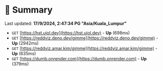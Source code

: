 # 📖 Summary
Last updated: **17/9/2024, 2:47:34 PG "Asia/Kuala_Lumpur"**

- `GET` [https://hst.ujol.dev](https://hst.ujol.dev) - **Up** (698ms)
- `GET` [https://reddviz.deno.dev/gimme](https://reddviz.deno.dev/gimme) - **Up** (2942ms)
- `GET` [https://reddviz.amar.kim/gimme](https://reddviz.amar.kim/gimme) - **Up** (635ms)
- `GET` [https://dumb.onrender.com](https://dumb.onrender.com) - **Up** (379ms)
